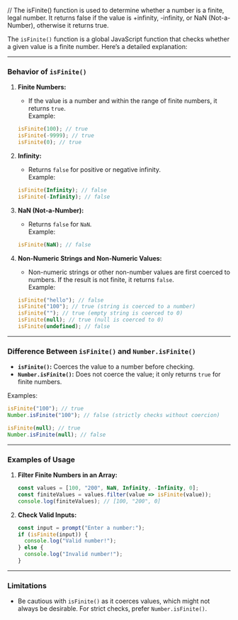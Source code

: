 // The isFinite() function is used to determine whether a number is a finite, legal number. It returns false if the value is +infinity, -infinity, or NaN (Not-a-Number), otherwise it returns true.

The `isFinite()` function is a global JavaScript function that checks whether a given value is a finite number. Here’s a detailed explanation:

---

### **Behavior of `isFinite()`**

1. **Finite Numbers:**  
   - If the value is a number and within the range of finite numbers, it returns `true`.  
   Example:
   ```javascript
   isFinite(100); // true
   isFinite(-9999); // true
   isFinite(0); // true
   ```

2. **Infinity:**  
   - Returns `false` for positive or negative infinity.  
   Example:
   ```javascript
   isFinite(Infinity); // false
   isFinite(-Infinity); // false
   ```

3. **NaN (Not-a-Number):**  
   - Returns `false` for `NaN`.  
   Example:
   ```javascript
   isFinite(NaN); // false
   ```

4. **Non-Numeric Strings and Non-Numeric Values:**  
   - Non-numeric strings or other non-number values are first coerced to numbers. If the result is not finite, it returns `false`.  
   Example:
   ```javascript
   isFinite("hello"); // false
   isFinite("100"); // true (string is coerced to a number)
   isFinite(""); // true (empty string is coerced to 0)
   isFinite(null); // true (null is coerced to 0)
   isFinite(undefined); // false
   ```

---

### **Difference Between `isFinite()` and `Number.isFinite()`**
- **`isFinite()`:** Coerces the value to a number before checking.  
- **`Number.isFinite()`:** Does not coerce the value; it only returns `true` for finite numbers.  

Examples:
```javascript
isFinite("100"); // true
Number.isFinite("100"); // false (strictly checks without coercion)

isFinite(null); // true
Number.isFinite(null); // false
```

---

### **Examples of Usage**

1. **Filter Finite Numbers in an Array:**
   ```javascript
   const values = [100, "200", NaN, Infinity, -Infinity, 0];
   const finiteValues = values.filter(value => isFinite(value));
   console.log(finiteValues); // [100, "200", 0]
   ```

2. **Check Valid Inputs:**
   ```javascript
   const input = prompt("Enter a number:");
   if (isFinite(input)) {
     console.log("Valid number!");
   } else {
     console.log("Invalid number!");
   }
   ```

---

### **Limitations**
- Be cautious with `isFinite()` as it coerces values, which might not always be desirable. For strict checks, prefer `Number.isFinite()`.